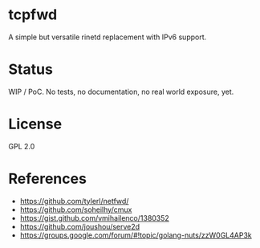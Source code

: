 tcpfwd
======

A simple but versatile rinetd replacement with IPv6 support.

Status
======
WIP / PoC. No tests, no documentation, no real world exposure, yet.

License
=======
GPL 2.0

References
==========
* https://github.com/tylerl/netfwd/
* https://github.com/soheilhy/cmux
* https://gist.github.com/vmihailenco/1380352
* https://github.com/joushou/serve2d
* https://groups.google.com/forum/#!topic/golang-nuts/zzW0GL4AP3k


